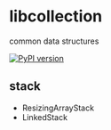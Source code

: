 # libcollection
common data structures

[![PyPI version](https://badge.fury.io/py/jx-libcollection.svg)](https://badge.fury.io/py/jx-libcollection)


## stack

* ResizingArrayStack
* LinkedStack
